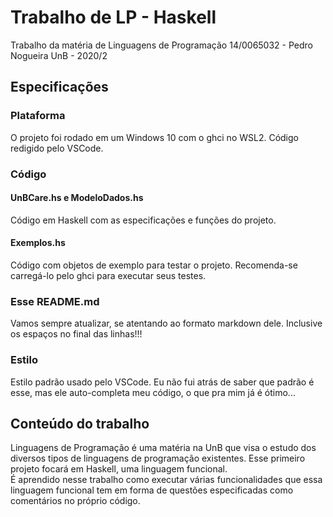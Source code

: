 # Trabalho de LP - Haskell

Trabalho da matéria de Linguagens de Programação
14/0065032 - Pedro Nogueira
UnB - 2020/2

## Especificações

### Plataforma

O projeto foi rodado em um Windows 10 com o ghci no WSL2. Código redigido pelo VSCode.  

### Código

#### UnBCare.hs e ModeloDados.hs

Código em Haskell com as especificações e funções do projeto.  

#### Exemplos.hs

Código com objetos de exemplo para testar o projeto. Recomenda-se carregá-lo pelo ghci para executar seus testes.  

### Esse README.md

Vamos sempre atualizar, se atentando ao formato markdown dele. Inclusive os espaços no final das linhas!!!  

### Estilo

Estilo padrão usado pelo VSCode. Eu não fui atrás de saber que padrão é esse, mas ele auto-completa meu código, o que pra mim já é ótimo...  

## Conteúdo do trabalho

Linguagens de Programação é uma matéria na UnB que visa o estudo dos diversos tipos de linguagens de programação existentes. Esse primeiro projeto focará em Haskell, uma linguagem funcional.  
É aprendido nesse trabalho como executar várias funcionalidades que essa linguagem funcional tem em forma de questões especificadas como comentários no próprio código.  
